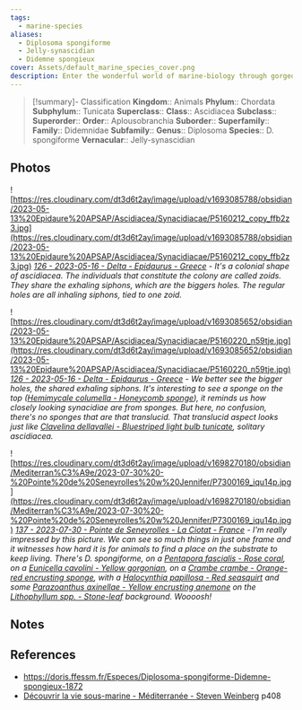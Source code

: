 ```yaml
---
tags:
  - marine-species
aliases:
  - Diplosoma spongiforme
  - Jelly-synascidian
  - Didemne spongieux
cover: Assets/default_marine_species_cover.png
description: Enter the wonderful world of marine-biology through gorgeous underwater pictures of marine animals. Ascidiacea are seasquirt. Animal shaped like wineskin. Sometimes solitary or social in colonies.
---
```

> [!summary]- Classification
**Kingdom**:: Animals
**Phylum**:: Chordata
**Subphylum**:: Tunicata
**Superclass**::
**Class**:: Ascidiacea
**Subclass**::
**Superorder**::
**Order**:: Aplousobranchia
**Suborder**::
**Superfamily**::
**Family**:: Didemnidae
**Subfamily**::
**Genus**:: Diplosoma
**Species**:: D. spongiforme
**Vernacular**:: Jelly-synascidian

## Photos
![https://res.cloudinary.com/dt3d6t2ay/image/upload/v1693085788/obsidian/2023-05-13%20Epidaure%20APSAP/Ascidiacea/Synacidiacae/P5160212_copy_ffb2z3.jpg](https://res.cloudinary.com/dt3d6t2ay/image/upload/v1693085788/obsidian/2023-05-13%20Epidaure%20APSAP/Ascidiacea/Synacidiacae/P5160212_copy_ffb2z3.jpg)
*[126 - 2023-05-16 - Delta - Epidaurus - Greece](126%20-%202023-05-16%20-%20Delta%20-%20Epidaurus%20-%20Greece.md) - It's a colonial shape of ascidiacea. The individuals that constitute the colony are called zoids. They share the exhaling siphons, which are the biggers holes. The regular holes are all inhaling siphons, tied to one zoid.*

![https://res.cloudinary.com/dt3d6t2ay/image/upload/v1693085652/obsidian/2023-05-13%20Epidaure%20APSAP/Ascidiacea/Synacidiacae/P5160220_n59tje.jpg](https://res.cloudinary.com/dt3d6t2ay/image/upload/v1693085652/obsidian/2023-05-13%20Epidaure%20APSAP/Ascidiacea/Synacidiacae/P5160220_n59tje.jpg)
*[126 - 2023-05-16 - Delta - Epidaurus - Greece](126%20-%202023-05-16%20-%20Delta%20-%20Epidaurus%20-%20Greece.md) - We better see the bigger holes, the shared exhaling siphons. It's interesting to see a sponge on the top ([Hemimycale columella - Honeycomb sponge](Hemimycale%20columella%20-%20Honeycomb%20sponge.md)), it reminds us how closely looking synacidiae are from sponges. But here, no confusion, there's no sponges that are that translucid. That translucid aspect looks just like [Clavelina dellavallei - Bluestriped light bulb tunicate](Clavelina%20dellavallei%20-%20Bluestriped%20light%20bulb%20tunicate.md), solitary ascidiacea.*


![https://res.cloudinary.com/dt3d6t2ay/image/upload/v1698270180/obsidian/Mediterran%C3%A9e/2023-07-30%20-%20Pointe%20de%20Seneyrolles%20w%20Jennifer/P7300169_iqu14p.jpg](https://res.cloudinary.com/dt3d6t2ay/image/upload/v1698270180/obsidian/Mediterran%C3%A9e/2023-07-30%20-%20Pointe%20de%20Seneyrolles%20w%20Jennifer/P7300169_iqu14p.jpg)
*[137 - 2023-07-30 - Pointe de Seneyrolles - La Ciotat - France](137%20-%202023-07-30%20-%20Pointe%20de%20Seneyrolles%20-%20La%20Ciotat%20-%20France.md) - I'm really impressed by this picture. We can see so much things in just one frame and it witnesses how hard it is for animals to find a place on the substrate to keep living. There's D. spongiforme, on a [Pentapora fascialis - Rose coral](Pentapora%20fascialis%20-%20Rose%20coral.md), on a [Eunicella cavolini - Yellow gorgonian](Eunicella%20cavolini%20-%20Yellow%20gorgonian.md), on a [Crambe crambe - Orange-red encrusting sponge](Crambe%20crambe%20-%20Orange-red%20encrusting%20sponge.md), with a [Halocynthia papillosa - Red seasquirt](Halocynthia%20papillosa%20-%20Red%20seasquirt.md) and some [Parazoanthus axinellae - Yellow encrusting anemone](Parazoanthus%20axinellae%20-%20Yellow%20encrusting%20anemone.md) on the [Lithophyllum spp. - Stone-leaf](Lithophyllum%20spp.%20-%20Stone-leaf.md) background. Woooosh!*

## Notes

## References
- https://doris.ffessm.fr/Especes/Diplosoma-spongiforme-Didemne-spongieux-1872
- [Découvrir la vie sous-marine - Méditerranée - Steven Weinberg](Découvrir%20la%20vie%20sous-marine%20-%20Méditerranée%20-%20Steven%20Weinberg.md) p408